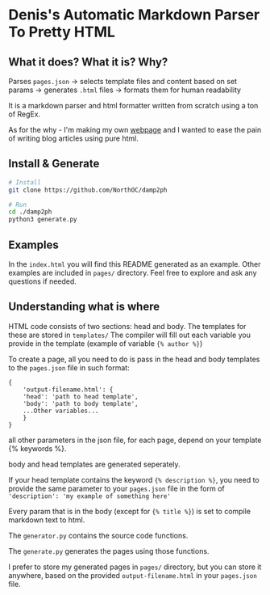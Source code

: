 # Denis's Automatic Markdown Parser To Pretty HTML

## What it does? What it is? Why?

Parses `pages.json` -> selects template files and content based on set params -> generates `.html` files -> formats them for human readability

It is a markdown parser and html formatter written from scratch using a ton of RegEx.

As for the why - I'm making my own [webpage](https://www.denislisunov.xyz) and I wanted to ease the pain of writing blog articles using pure html.

## Install & Generate

``` bash
# Install
git clone https://github.com/NorthOC/damp2ph

# Run
cd ./damp2ph
python3 generate.py
```

## Examples

In the `index.html` you will find this README generated as an example. Other examples are included in `pages/` directory. Feel free to explore and ask any questions if needed.

## Understanding what is where

HTML code consists of two sections: head and body. The templates for these are stored in `templates/`
The compiler will fill out each variable you provide in the template (example of variable `{% author %}`)

To create a page, all you need to do is pass in the head and body templates to the `pages.json` file in such format:

```
{   
    'output-filename.html': {
    'head': 'path to head template',
    'body': 'path to body template',
    ...Other variables...
    }
}
```

all other parameters in the json file, for each page, depend on your template {% keywords %}. 

body and head templates are generated seperately.

If your head template contains the keyword `{% description %}`, you need to provide the same parameter to your `pages.json` file in the form of `'description': 'my example of something here'`

Every param that is in the body (except for `{% title %}`) is set to compile markdown text to html.

The `generator.py` contains the source code functions.

The `generate.py` generates the pages using those functions.

I prefer to store my generated pages in `pages/` directory, but you can store it anywhere, based on the provided `output-filename.html` in your `pages.json` file.
